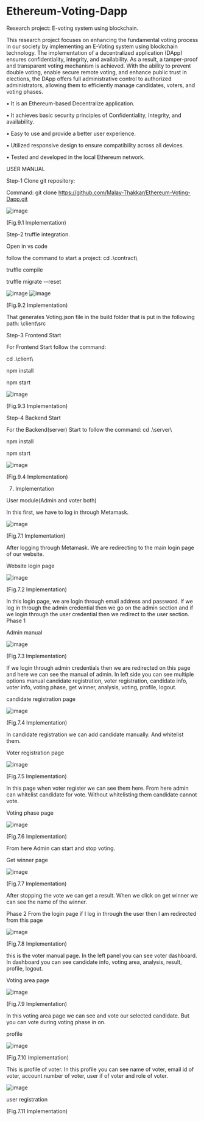 # Ethereum-Voting-Dapp

Research project: E-voting system using blockchain. 

This research project focuses on enhancing the fundamental voting process in our society by implementing an E-Voting system using blockchain technology. The implementation of a decentralized application (DApp) ensures confidentiality, integrity, and availability. As a result, a tamper-proof and transparent voting mechanism is achieved. With the ability to prevent double voting, enable secure remote voting, and enhance public trust in elections, the DApp offers full administrative control to authorized administrators, allowing them to efficiently manage candidates, voters, and voting phases.

• It is an Ethereum-based Decentralize application.

• It achieves basic security principles of Confidentiality, Integrity, and availability. 

• Easy to use and provide a better user experience. 

• Utilized responsive design to ensure compatibility across all devices. 

• Tested and developed in the local Ethereum network.


USER MANUAL
 
Step-1 Clone git repository:

Command: git clone https://github.com/Malay-Thakkar/Ethereum-Voting-Dapp.git

![image](https://github.com/Malay-Thakkar/Ethereum-Voting-Dapp/assets/78149426/87588dc9-60dd-4d99-8d28-bf49509d9dfb)

 (Fig.9.1 Implementation)
 
Step-2 truffle integration.

Open in vs code

follow the command to start a project: 
cd .\contract\

truffle compile

truffle migrate --reset

![image](https://github.com/Malay-Thakkar/Ethereum-Voting-Dapp/assets/78149426/a8c916b8-dc49-4801-9e41-4a05fa7bc987) 
![image](https://github.com/Malay-Thakkar/Ethereum-Voting-Dapp/assets/78149426/46938e67-4f67-4f83-b7ca-648bc6fb9e84)

(Fig.9.2 Implementation)

That generates Voting.json file in the build folder that is put in the following path: \client\src


Step-3 Frontend Start

For Frontend Start follow the command:

cd .\client\

npm install

npm start

 ![image](https://github.com/Malay-Thakkar/Ethereum-Voting-Dapp/assets/78149426/59f9bba5-f0e0-4bf9-a0f1-807f04e14101)
 
(Fig.9.3 Implementation)

Step-4 Backend Start

For the Backend(server) Start to follow the command:
cd .\server\

npm install

npm start

 ![image](https://github.com/Malay-Thakkar/Ethereum-Voting-Dapp/assets/78149426/14f64e11-df9d-4c9d-a524-9a15ef46f612)

(Fig.9.4 Implementation)


7. 	Implementation 

User module(Admin and voter both)

In this first, we have to log in through Metamask.

 ![image](https://github.com/Malay-Thakkar/Ethereum-Voting-Dapp/assets/78149426/10c75a6d-8c1b-4f83-bc40-115181b6bf98)

(Fig.7.1 Implementation)

After logging through Metamask. We are redirecting to the main login page of our website.

Website login page

 ![image](https://github.com/Malay-Thakkar/Ethereum-Voting-Dapp/assets/78149426/e9b91760-8489-41ae-a6e6-80d45233fceb)

(Fig.7.2 Implementation)


In this login page, we are login through email address and password.
If we log in through the admin credential then we go on the admin section and if we login through the user credential then we redirect to the user section.
Phase 1

Admin manual

 ![image](https://github.com/Malay-Thakkar/Ethereum-Voting-Dapp/assets/78149426/c18fb5c7-465c-4f25-8005-ad7cb9566986)

(Fig.7.3 Implementation)

If we login through admin credentials then we are redirected on this page and here we can see the manual of admin. In left side you can see multiple options manual candidate registration, voter registration, candidate info, voter info, voting phase, get winner, analysis, voting, profile, logout.

candidate registration page

 ![image](https://github.com/Malay-Thakkar/Ethereum-Voting-Dapp/assets/78149426/073e0325-7474-47e5-8302-8441896588c8)

(Fig.7.4 Implementation)

In candidate registration we can add candidate manually. And whitelist them.

Voter registration page

 ![image](https://github.com/Malay-Thakkar/Ethereum-Voting-Dapp/assets/78149426/61c52167-479f-4cdb-b159-b852c5701105)

(Fig.7.5 Implementation)

In this page when voter register we can see them here. From here admin can whitelist candidate for vote. Without whitelisting them candidate cannot vote.

Voting phase page

 ![image](https://github.com/Malay-Thakkar/Ethereum-Voting-Dapp/assets/78149426/882c683f-1cd4-4549-b76a-053a07647ade)

(Fig.7.6 Implementation)

From here Admin can start and stop voting.

Get winner page

 ![image](https://github.com/Malay-Thakkar/Ethereum-Voting-Dapp/assets/78149426/49331db1-fb02-45e1-b8c2-3da5be6d715b)

(Fig.7.7 Implementation)

After stopping the vote we can get a result. When we click on get winner we can see the name of the winner.

Phase 2
From the login page if I log in through the user then I am redirected from this page

 ![image](https://github.com/Malay-Thakkar/Ethereum-Voting-Dapp/assets/78149426/3e70b7fc-2447-43f8-b374-f15cf6a5ef1f)

(Fig.7.8 Implementation)

this is the voter manual page. In the left panel you can see voter dashboard. In dashboard you can see candidate info, voting area, analysis, result, profile, logout.

Voting area page

![image](https://github.com/Malay-Thakkar/Ethereum-Voting-Dapp/assets/78149426/6b30cdf9-5727-4b39-9c11-61e4eb7ea379)

 (Fig.7.9 Implementation)

In this voting area page we can see and vote our selected candidate. But you can vote during voting phase in on.

profile

 ![image](https://github.com/Malay-Thakkar/Ethereum-Voting-Dapp/assets/78149426/a8ced013-17d2-470b-8e48-10bc14c5fce7)

(Fig.7.10 Implementation)

This is profile of voter. In this profile you can see name of voter, email id of voter, account number of voter, user if of voter and role of voter.

![image](https://github.com/Malay-Thakkar/Ethereum-Voting-Dapp/assets/78149426/dd118c77-6ab1-44be-83e3-04b7ab98efdb)

user registration
 
(Fig.7.11 Implementation)


